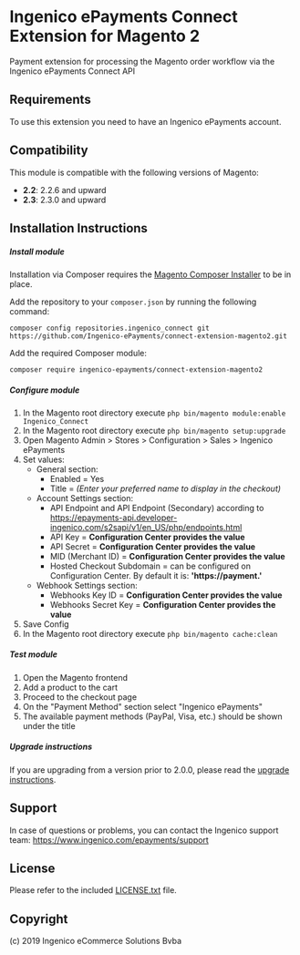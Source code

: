 Ingenico ePayments Connect Extension for Magento 2
=====================
Payment extension for processing the Magento order workflow via the Ingenico ePayments Connect API

Requirements
------------
To use this extension you need to have an Ingenico ePayments account.

Compatibility
-------------
This module is compatible with the following versions of Magento:

- **2.2**: 2.2.6 and upward
- **2.3**: 2.3.0 and upward

Installation Instructions
-------------------------

##### Install module 

Installation via Composer requires the [Magento Composer Installer](https://github.com/Cotya/magento-composer-installer) to be in place.

Add the repository to your `composer.json` by running the following command:

    composer config repositories.ingenico_connect git https://github.com/Ingenico-ePayments/connect-extension-magento2.git

Add the required Composer module:

    composer require ingenico-epayments/connect-extension-magento2

##### Configure module 

1. In the Magento root directory execute `php bin/magento module:enable Ingenico_Connect`
2. In the Magento root directory execute `php bin/magento setup:upgrade` 
3. Open Magento Admin > Stores > Configuration > Sales > Ingenico ePayments 
4. Set values:
    * General section:
        * Enabled = Yes 
        * Title = _(Enter your preferred name to display in the checkout)_
    * Account Settings section:
        * API Endpoint and API Endpoint (Secondary) according to <https://epayments-api.developer-ingenico.com/s2sapi/v1/en_US/php/endpoints.html>
        * API Key = **Configuration Center provides the value**
        * API Secret = **Configuration Center provides the value**
        * MID (Merchant ID) = **Configuration Center provides the value**
        * Hosted Checkout Subdomain = can be configured on Configuration Center. By default it is: **'https://payment.'**
    * Webhook Settings section:
        * Webhooks Key ID = **Configuration Center provides the value**
        * Webhooks Secret Key = **Configuration Center provides the value**
5. Save Config 
6. In the Magento root directory execute `php bin/magento cache:clean`

##### Test module  

1. Open the Magento frontend 
2. Add a product to the cart  
3. Proceed to the checkout page 
4. On the "Payment Method" section select "Ingenico ePayments"
5. The available payment methods (PayPal, Visa, etc.) should be shown under the title  
 
##### Upgrade instructions

If you are upgrading from a version prior to 2.0.0, please read the [upgrade instructions](doc/UPGRADE.md).
 
Support
-------
In case of questions or problems, you can contact the Ingenico support team: <https://www.ingenico.com/epayments/support>

License
-------
Please refer to the included [LICENSE.txt](LICENSE.txt) file.

Copyright
---------
(c) 2019 Ingenico eCommerce Solutions Bvba

